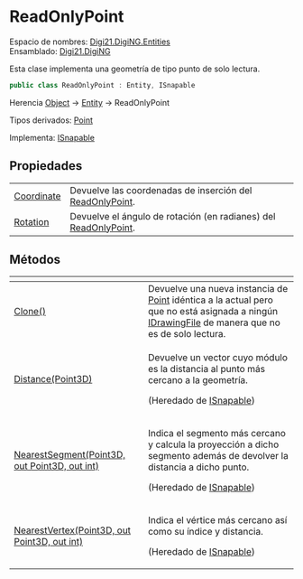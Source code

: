 # ReadOnlyPoint

Espacio de nombres: [Digi21.DigiNG.Entities](../../)  
Ensamblado: [Digi21.DigiNG](../../../)

Esta clase implementa una geometría de tipo punto de solo lectura.

```csharp
public class ReadOnlyPoint : Entity, ISnapable
```

Herencia [Object](https://docs.microsoft.com/en-us/dotnet/api/system.object?view=net-5.0) → [Entity](../entity/) → ReadOnlyPoint

Tipos derivados: [Point](../point/)

Implementa: [ISnapable](../../interfaces/isnapable/)

## Propiedades

|  |  |
| :--- | :--- |
| [Coordinate](propiedades/coordinate.md) | Devuelve las coordenadas de inserción del [ReadOnlyPoint](./). |
| [Rotation](propiedades/rotation.md) | Devuelve el ángulo de rotación \(en radianes\) del [ReadOnlyPoint](./). |

## Métodos

<table>
  <thead>
    <tr>
      <th style="text-align:left"></th>
      <th style="text-align:left"></th>
    </tr>
  </thead>
  <tbody>
    <tr>
      <td style="text-align:left"><a href="metodos/clone.md">Clone()</a>
      </td>
      <td style="text-align:left">Devuelve una nueva instancia de <a href="../point/">Point</a> id&#xE9;ntica
        a la actual pero que no est&#xE1; asignada a ning&#xFA;n <a href="../../../digi21.diging.io/interfaces/idrawingfile/">IDrawingFile</a> de
        manera que no es de solo lectura.</td>
    </tr>
    <tr>
      <td style="text-align:left"><a href="../../interfaces/isnapable/metodos/distance.md">Distance(Point3D)</a>
      </td>
      <td style="text-align:left">
        <p>Devuelve un vector cuyo m&#xF3;dulo es la distancia al punto m&#xE1;s
          cercano a la geometr&#xED;a.</p>
        <p>(Heredado de <a href="../../interfaces/isnapable/">ISnapable</a>)</p>
      </td>
    </tr>
    <tr>
      <td style="text-align:left"><a href="../../interfaces/isnapable/metodos/nearestsegment.md">NearestSegment(Point3D, out Point3D, out int)</a>
      </td>
      <td style="text-align:left">
        <p>Indica el segmento m&#xE1;s cercano y calcula la proyecci&#xF3;n a dicho
          segmento adem&#xE1;s de devolver la distancia a dicho punto.</p>
        <p>(Heredado de <a href="../../interfaces/isnapable/">ISnapable</a>)</p>
      </td>
    </tr>
    <tr>
      <td style="text-align:left"><a href="../../interfaces/isnapable/metodos/nearestvertex.md">NearestVertex(Point3D, out Point3D, out int)</a>
      </td>
      <td style="text-align:left">
        <p>Indica el v&#xE9;rtice m&#xE1;s cercano as&#xED; como su &#xED;ndice y
          distancia.</p>
        <p>(Heredado de <a href="../../interfaces/isnapable/">ISnapable</a>)</p>
      </td>
    </tr>
  </tbody>
</table>

